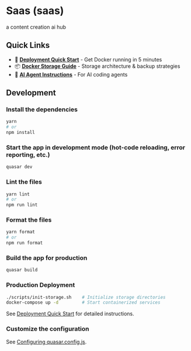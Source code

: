 # Saas (saas)

a content creation ai hub

## Quick Links

- 🚀 **[Deployment Quick Start](./DEPLOYMENT_QUICK_START.md)** - Get Docker running in 5 minutes
- 📦 **[Docker Storage Guide](./DOCKER_STORAGE.md)** - Storage architecture & backup strategies
- 🤖 **[AI Agent Instructions](./.github/copilot-instructions.md)** - For AI coding agents

## Development

### Install the dependencies

```bash
yarn
# or
npm install
```

### Start the app in development mode (hot-code reloading, error reporting, etc.)

```bash
quasar dev
```

### Lint the files

```bash
yarn lint
# or
npm run lint
```

### Format the files

```bash
yarn format
# or
npm run format
```

### Build the app for production

```bash
quasar build
```

### Production Deployment

```bash
./scripts/init-storage.sh    # Initialize storage directories
docker-compose up -d         # Start containerized services
```

See [Deployment Quick Start](./DEPLOYMENT_QUICK_START.md) for detailed instructions.

### Customize the configuration

See [Configuring quasar.config.js](https://v2.quasar.dev/quasar-cli-vite/quasar-config-js).
